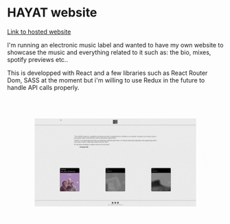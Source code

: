 # HAYAT website
[Link to hosted website](https://hayatmusic.com)

I'm running an electronic music label and wanted to have my own website to showcase the music and everything related to it such as: the bio, mixes, spotify previews etc..

This is developped with React and a few libraries such as React Router Dom, SASS at the moment but i'm willing to use Redux in the future to handle API calls properly.

![Demo GIF](./src/assets/gif-hayat-github.gif )